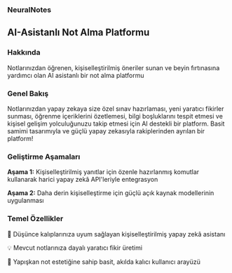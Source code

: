 ### NeuralNotes
## AI-Asistanlı Not Alma Platformu

### Hakkında
Notlarınızdan öğrenen, kişiselleştirilmiş öneriler sunan ve beyin fırtınasına yardımcı olan AI asistanlı bir not alma platformu

### Genel Bakış
Notlarınızdan yapay zekaya size özel sınav hazırlaması, yeni yaratıcı fikirler sunması, öğrenme içeriklerini özetlemesi, bilgi boşluklarını tespit etmesi ve kişisel gelişim yolculuğunuzu takip etmesi için AI destekli bir platform.
Basit samimi tasarımıyla ve güçlü  yapay zekasıyla rakiplerinden ayrılan bir platform!

### Geliştirme Aşamaları
**Aşama 1:** Kişiselleştirilmiş yanıtlar için özenle hazırlanmış komutlar kullanarak harici yapay zekâ API'leriyle entegrasyon

**Aşama 2:** Daha derin kişiselleştirme için güçlü açık kaynak modellerinin uygulanması

### Temel Özellikler
🧠 Düşünce kalıplarınıza uyum sağlayan kişiselleştirilmiş yapay zekâ asistanı

💡 Mevcut notlarınıza dayalı yaratıcı fikir üretimi

🎯 Yapışkan not estetiğine sahip basit, akılda kalıcı kullanıcı arayüzü
